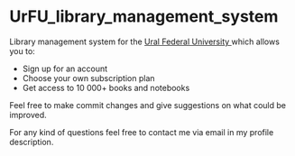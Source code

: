# UrFU_library_management_system

Library management system for the <a href="https://urfu.ru/en/" target="_blank"> Ural Federal University </a> which allows you to:
<ul>
  <li> Sign up for an account </li>
  <li> Choose your own subscription plan</li>
  <li> Get access to 10 000+ books and notebooks </li>
</ul>

Feel free to make commit changes and give suggestions on what could be improved.

For any kind of questions feel free to contact me via email in my profile description.

<i class="fas fa-heart"></i>
